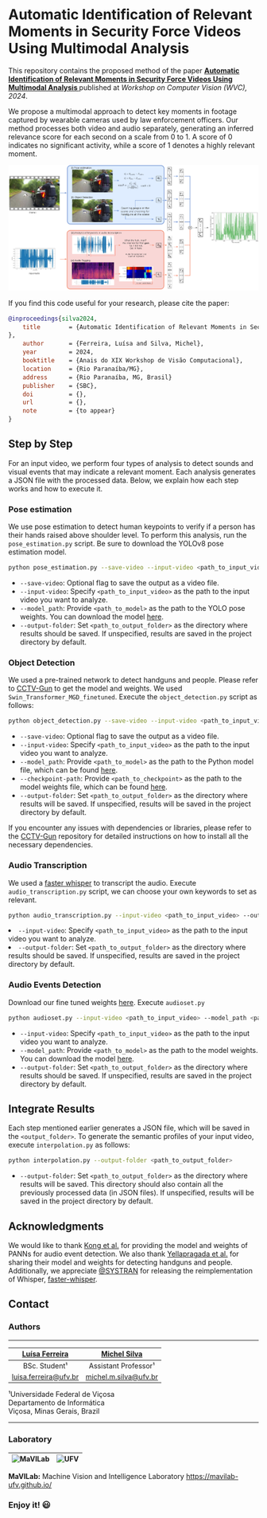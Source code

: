 # Automatic Identification of Relevant Moments in Security Force Videos Using Multimodal Analysis


This repository contains the proposed method of the paper **[Automatic Identification of Relevant Moments in Security Force Videos Using Multimodal Analysis
]()** published at *Workshop on Computer Vision (WVC), 2024*.

We propose a multimodal approach to detect key moments in footage captured by wearable cameras used by law enforcement officers. Our method processes both video and audio separately, generating an inferred relevance score for each second on a scale from 0 to 1. A score of 0 indicates no significant activity, while a score of 1 denotes a highly relevant moment.

<p align="center">
  <img src="src/method.png" width="800" alt="method">
</p>

If you find this code useful for your research, please cite the paper:

```bibtex
@inproceedings{silva2024,
    title        = {Automatic Identification of Relevant Moments in Security Force Videos Using Multimodal Analysis
},
    author       = {Ferreira, Luísa and Silva, Michel},
    year         = 2024,
    booktitle    = {Anais do XIX Workshop de Visão Computacional}, 
    location     = {Rio Paranaíba/MG},
    address      = {Rio Paranaíba, MG, Brasil}
    publisher    = {SBC}, 
    doi          = {}, 
    url          = {}, 
    note         = {to appear}
}
```

## Step by Step
For an input video, we perform four types of analysis to detect sounds and visual events that may indicate a relevant moment. Each analysis generates a JSON file with the processed data. Below, we explain how each step works and how to execute it.

### Pose estimation
We use pose estimation to detect human keypoints to verify if a person has their hands raised above shoulder level. To perform this analysis, run the `pose_estimation.py` script. Be sure to download the YOLOv8 pose estimation model.

```bash
python pose_estimation.py --save-video --input-video <path_to_input_video> --model_path <path_to_model> --output-folder <path_to_output_folder>
```

<ul> <li><code>--save-video</code>: Optional flag to save the output as a video file.</li> <li><code>--input-video</code>: Specify <code>&lt;path_to_input_video&gt;</code> as the path to the input video you want to analyze.</li> <li><code>--model_path</code>: Provide <code>&lt;path_to_model&gt;</code> as the path to the YOLO pose weights. You can download the model <a href="https://github.com/ultralytics/ultralytics?tab=readme-ov-file#models">here</a>.</li> <li><code>--output-folder</code>: Set <code>&lt;path_to_output_folder&gt;</code> as the directory where results should be saved. If unspecified, results are saved in the project directory by default.</li> </ul>


### Object Detection
We used a pre-trained network to detect handguns and people. Please refer to [CCTV-Gun](https://github.com/srikarym/CCTV-Gun) to get the model and weights. We used `Swin_Transformer_MGD_finetuned`. Execute the `object_detection.py` script as follows:

```bash
python object_detection.py --save-video --input-video <path_to_input_video> --model_path <path_to_model> --checkpoint-path <path_to_checkpoint> --output-folder <path_to_output_folder>
```
<ul> <li><code>--save-video</code>: Optional flag to save the output as a video file.</li> <li><code>--input-video</code>: Specify <code>&lt;path_to_input_video&gt;</code> as the path to the input video you want to analyze.</li> <li><code>--model_path</code>: Provide <code>&lt;path_to_model&gt;</code> as the path to the Python model file, which can be found <a href="https://github.com/srikarym/CCTV-Gun">here</a>.</li> <li><code>--checkpoint-path</code>: Provide <code>&lt;path_to_checkpoint&gt;</code> as the path to the model weights file, which can be found <a href="https://github.com/srikarym/CCTV-Gun">here</a>.</li> <li><code>--output-folder</code>: Set <code>&lt;path_to_output_folder&gt;</code> as the directory where results will be saved. If unspecified, results will be saved in the project directory by default.</li> </ul> 

If you encounter any issues with dependencies or libraries, please refer to the [CCTV-Gun](https://github.com/srikarym/CCTV-Gun) repository for detailed instructions on how to install all the necessary dependencies.


### Audio Transcription
We used a [faster whisper](https://github.com/SYSTRAN/faster-whisper) to transcript the audio. Execute `audio_transcription.py` script, we can choose your own keywords to set as relevant.

```bash
python audio_transcription.py --input-video <path_to_input_video> --output-folder <path_to_output_folder>
```
<li><code>--input-video</code>: Specify <code>&lt;path_to_input_video&gt;</code> as the path to the input video you want to analyze.</li> 
<li><code>--output-folder</code>: Set <code>&lt;path_to_output_folder&gt;</code> as the directory where results should be saved. If unspecified, results are saved in the project directory by default.</li> </ul> </details>

</details>

### Audio Events Detection

Download our fine tuned weights [here](). Execute `audioset.py`

```bash
python audioset.py --input-video <path_to_input_video> --model_path <path_to_model> --output-folder <path_to_output_folder>
```
<ul> <li><code>--input-video</code>: Specify <code>&lt;path_to_input_video&gt;</code> as the path to the input video you want to analyze.</li> <li><code>--model_path</code>: Provide <code>&lt;path_to_model&gt;</code> as the path to the model weights. You can download the model <a href="https://github.com/ultralytics/ultralytics?tab=readme-ov-file#models">here</a>.</li> <li><code>--output-folder</code>: Set <code>&lt;path_to_output_folder&gt;</code> as the directory where results should be saved. If unspecified, results are saved in the project directory by default.</li> </ul>


## Integrate Results

Each step mentioned earlier generates a JSON file, which will be saved in the `<output_folder>`. To generate the semantic profiles of your input video, execute `interpolation.py` as follows:

```bash
python interpolation.py --output-folder <path_to_output_folder>
```
<ul> <li><code>--output-folder</code>: Set <code>&lt;path_to_output_folder&gt;</code> as the directory where results will be saved. This directory should also contain all the previously processed data (in JSON files). If unspecified, results will be saved in the project directory by default.</li> </ul>
</details>



## Acknowledgments 
We would like to thank [Kong et al.](https://ieeexplore.ieee.org/abstract/document/9229505?casa_token=qi0jS41u2CcAAAAA:NntDUz11fgMFuTQUxWwOqJjO3r7mr6qTTJJrXcSnMqV4kXi9-lHRZ1oe4PBU5gGJEhFlq7sP9u5U) for providing the model and weights of PANNs for audio event detection. We also thank [Yellapragada et al.](https://arxiv.org/abs/2303.10703) for sharing their model and weights for detecting handguns and people. Additionally, we appreciate [@SYSTRAN](https://github.com/SYSTRAN) for releasing the reimplementation of Whisper, [faster-whisper](https://github.com/SYSTRAN/faster-whisper).


## Contact
### Authors
---


| [Luísa Ferreira](https://github.com/ferreiraluisa)  |[Michel Silva](https://michelmelosilva.github.io/) |
 :------------------------------------------------:  |:------------------------------------------------: |
|                 BSc. Student¹                  |      Assistant Professor¹                |
|          <luisa.ferreira@ufv.br>           |              <michel.m.silva@ufv.br>               |

¹Universidade Federal de Viçosa \
Departamento de Informática \
Viçosa, Minas Gerais, Brazil


---
### Laboratory

![MaVILab](https://mavilab-ufv.github.io/images/mavilab-logo.png) | ![UFV](https://encrypted-tbn0.gstatic.com/images?q=tbn:ANd9GcStNoEd-f21Ji2O518vY3ox0AaEK38uKiiJYg&s)
--- | ---


**MaVILab:** Machine Vision and Intelligence Laboratory
https://mavilab-ufv.github.io/




### Enjoy it! :smiley:

